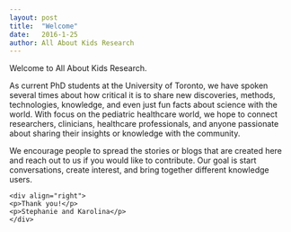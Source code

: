 ```yaml
---
layout: post
title:  "Welcome"
date:   2016-1-25
author: All About Kids Research
---
```


<div class="post">
	<p class="intro">Welcome to All About Kids Research.</p>
	<p>As current PhD students at the University of Toronto, we have spoken several times about how critical it is to share new discoveries, methods, technologies, knowledge, and even just fun facts about science with the world. With focus on the pediatric healthcare world, we hope to connect researchers, clinicians, healthcare professionals, and anyone passionate about sharing their insights or knowledge with the community.
	<p>We encourage people to spread the stories or blogs that are created here and reach out to us if you would like to contribute. Our goal is start conversations, create interest, and bring together different knowledge users.</p>

	<div align="right">
	<p>Thank you!</p>
	<p>Stephanie and Karolina</p>
	</div>
</div>
